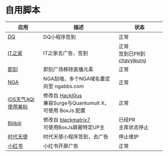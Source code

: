 # 自用脚本

|应用|描述|状态|
|---|---|---|
|[DQ](https://github.com/chouchoui/QuanX/tree/master/Scripts/dq)|DQ小程序签到|正常|
|[IT之家](https://github.com/chouchoui/QuanX/tree/master/Scripts/ithome)|IT之家去广告，签到|正常<br/>签到已PR到 [chavyleung](https://github.com/chavyleung/scripts/tree/master/ithome)|
|[即刻](https://github.com/chouchoui/QuanX/tree/master/Scripts/jike)|即刻广场移除直播元素|正常|
|[NGA](https://github.com/chouchoui/QuanX/tree/master/Scripts/nga)|NGA刮墙，多个NGA域名重定向至 ngabbs.com |正常|
|[iOS天气AQI使用美标](https://github.com/chouchoui/QuanX/tree/master/Scripts/iOS_Weather_AQI_Standard)|修改自 [Hackl0us](https://github.com/Hackl0us/SS-Rule-Snippet/blob/master/Scripts/Surge/iOS_Weather_AQI_Standard.js)<br />兼容Surge与Quantumult X，可使用 BoxJs 配置|正常|
|[Bilibili](https://github.com/blackmatrix7/ios_rule_script/tree/master/script/bilibili)|修改自 [blackmatrix7](https://github.com/blackmatrix7/ios_rule_script/tree/master/script/bilibili)<br/>可使用BoxJs屏蔽特定UP主|已经PR<br/>主库状态停止|
|[时代天使](https://github.com/chouchoui/QuanX/tree/master/Scripts/angelalign)|时代天使小程序签到，去广告|停止维护|
|[小红书](https://github.com/chouchoui/QuanX/tree/master/Scripts/xiaohongshu)|小红书开屏广告|正常